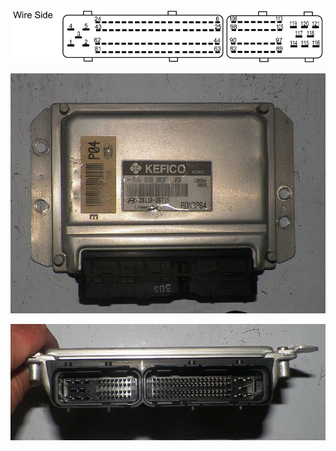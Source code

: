 ![Connector Face](Images/Connector_121_pinout.jpg)

![ECU](Images/Hyundai_ecu_2003.png)

![ECU](Images/Hyundai_ecu_2003_2.png)
